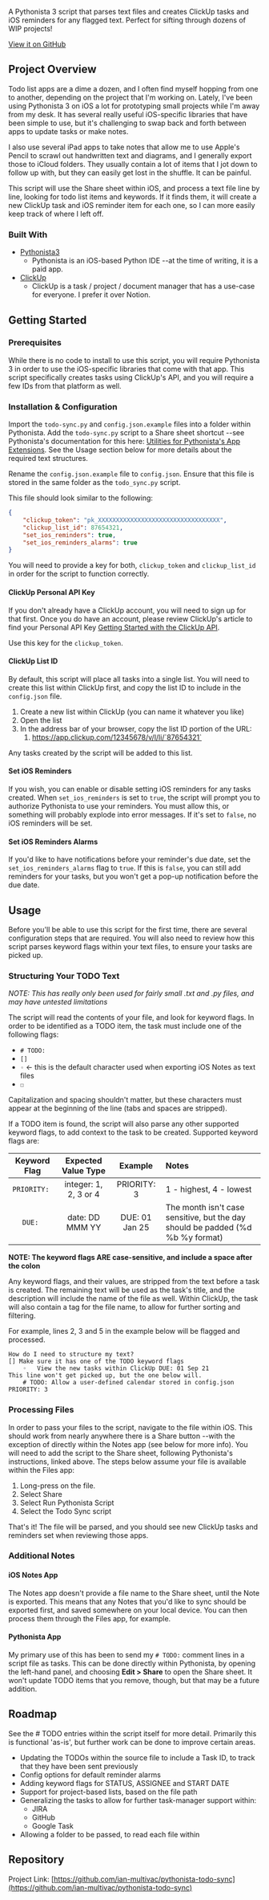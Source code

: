 A Pythonista 3 script that parses text files and creates ClickUp tasks and iOS reminders for any flagged text.  Perfect for sifting through dozens of WIP projects!

[View it on GitHub](https://github.com/ian-multivac/pythonista-todo-sync)

## Project Overview

Todo list apps are a dime a dozen, and I often find myself hopping from one to another, depending on the project that I'm working on. Lately, I've been using Pythonista 3 on iOS a lot for prototyping small projects while I'm away from my desk. It has several really useful iOS-specific libraries that have been simple to use, but it's challenging to swap back and forth between apps to update tasks or make notes.

I also use several iPad apps to take notes that allow me to use Apple's Pencil to scrawl out handwritten text and diagrams, and I generally export those to iCloud folders. They usually contain a lot of items that I jot down to follow up with, but they can easily get lost in the shuffle. It can be painful.

This script will use the Share sheet within iOS, and process a text file line by line, looking for todo list items and keywords. If it finds them, it will create a new ClickUp task and iOS reminder item for each one, so I can more easily keep track of where I left off.

### Built With

* [Pythonista3](http://omz-software.com/pythonista/)
    * Pythonista is an iOS-based Python IDE --at the time of writing, it is a paid app.
* [ClickUp](https://clickup.com)
    * ClickUp is a task / project / document manager that has a use-case for everyone.  I prefer it over Notion.

## Getting Started

### Prerequisites

While there is no code to install to use this script, you will require Pythonista 3 in order to use the iOS-specific libraries that come with that app.  This script specifically creates tasks using ClickUp's API, and you will require a few IDs from that platform as well.

### Installation & Configuration

Import the `todo-sync.py` and `config.json.example` files into a folder within Pythonista.  Add the `todo-sync.py` script to a Share sheet shortcut --see Pythonista's documentation for this here: [Utilities for Pythonista's App Extensions](https://omz-software.com/pythonista/docs/ios/appex.html).  See the Usage section below for more details about the required text structures.

Rename the `config.json.example` file to `config.json`.  Ensure that this file is stored in the same folder as the `todo_sync.py` script.

This file should look similar to the following:

```json
{
    "clickup_token": "pk_XXXXXXXXXXXXXXXXXXXXXXXXXXXXXXXXXX",
    "clickup_list_id": 87654321,
    "set_ios_reminders": true,
    "set_ios_reminders_alarms": true
}
```

You will need to provide a key for both, `clickup_token` and `clickup_list_id` in order for the script to function correctly.

#### ClickUp Personal API Key

If you don't already have a ClickUp account, you will need to sign up for that first.  Once you do have an account, please review ClickUp's article to find your Personal API Key [Getting Started with the ClickUp API](https://docs.clickup.com/en/articles/1367130-getting-started-with-the-clickup-api).

Use this key for the `clickup_token`.

#### ClickUp List ID

By default, this script will place all tasks into a single list.  You will need to create this list within ClickUp first, and copy the list ID to include in the `config.json` file.

1. Create a new list within ClickUp (you can name it whatever you like)
2. Open the list
3. In the address bar of your browser, copy the list ID portion of the URL:
   1. https://app.clickup.com/12345678/v/l/li/`87654321`

Any tasks created by the script will be added to this list.

#### Set iOS Reminders

If you wish, you can enable or disable setting iOS reminders for any tasks created.  When `set_ios_reminders` is set to `true`, the script will prompt you to authorize Pythonista to use your reminders.  You must allow this, or something will probably explode into error messages.  If it's set to `false`, no iOS reminders will be set.

#### Set iOS Reminders Alarms

If you'd like to have notifications before your reminder's due date, set the `set_ios_reminders_alarms` flag to `true`.  If this is `false`, you can still add reminders for your tasks, but you won't get a pop-up notification before the due date.

## Usage

Before you'll be able to use this script for the first time, there are several configuration steps that are required.  You will also need to review how this script parses keyword flags within your text files, to ensure your tasks are picked up.

### Structuring Your TODO Text

*NOTE: This has really only been used for fairly small .txt and .py files, and may have untested limitations*

The script will read the contents of your file, and look for keyword flags.  In order to be identified as a TODO item, the task must include one of the following flags:

* `# TODO:`
* `[]`
* `◦` <- this is the default character used when exporting iOS Notes as text files
* `☐`

Capitalization and spacing shouldn't matter, but these characters must appear at the beginning of the line (tabs and spaces are stripped).

If a TODO item is found, the script will also parse any other supported keyword flags, to add context to the task to be created.  Supported keyword flags are:

| Keyword Flag | Expected Value Type | Example | Notes |
|:------------:|:-------------------:|:------:|:--------|
| `PRIORITY: ` | integer: 1, 2, 3 or 4 | PRIORITY: 3 | 1 - highest, 4 - lowest |
| `DUE: ` | date: DD MMM YY | DUE: 01 Jan 25 | The month isn't case sensitive, but the day should be padded (%d %b %y format)

**NOTE: The keyword flags ARE case-sensitive, and include a space after the colon**

Any keyword flags, and their values, are stripped from the text before a task is created.  The remaining text will be used as the task's title, and the description will include the name of the file as well.  Within ClickUp, the task will also contain a tag for the file name, to allow for further sorting and filtering.

For example, lines 2, 3 and 5 in the example below will be flagged and processed.

```
How do I need to structure my text?
[] Make sure it has one of the TODO keyword flags
	◦	View the new tasks within ClickUp DUE: 01 Sep 21
This line won't get picked up, but the one below will.
    # TODO: Allow a user-defined calendar stored in config.json PRIORITY: 3
```

### Processing Files

In order to pass your files to the script, navigate to the file within iOS.  This should work from nearly anywhere there is a Share button --with the exception of directly within the Notes app (see below for more info).  You will need to add the script to the Share sheet, following Pythonista's instructions, linked above.  The steps below assume your file is available within the Files app:

1. Long-press on the file.
2. Select Share
3. Select Run Pythonista Script
4. Select the Todo Sync script

That's it!  The file will be parsed, and you should see new ClickUp tasks and reminders set when reviewing those apps.

### Additional Notes

#### iOS Notes App

The Notes app doesn't provide a file name to the Share sheet, until the Note is exported.  This means that any Notes that you'd like to sync should be exported first, and saved somewhere on your local device.  You can then process them through the Files app, for example.

#### Pythonista App

My primary use of this has been to send my `# TODO:` comment lines in a script file as tasks.  This can be done directly within Pythonista, by opening the left-hand panel, and choosing **Edit > Share** to open the Share sheet.  It won't update TODO items that you remove, though, but that may be a future addition.

<!-- ROADMAP -->
## Roadmap

See the # TODO entries within the script itself for more detail.  Primarily this is functional 'as-is', but further work can be done to improve certain areas.

- Updating the TODOs within the source file to include a Task ID, to track that they have been sent previously
- Config options for default reminder alarms
- Adding keyword flags for STATUS, ASSIGNEE and START DATE
- Support for project-based lists, based on the file path
- Generalizing the tasks to allow for further task-manager support within:
    - JIRA
    - GitHub
    - Google Task
- Allowing a folder to be passed, to read each file within

## Repository

Project Link: [https://github.com/ian-multivac/pythonista-todo-sync](https://github.com/ian-multivac/pythonista-todo-sync)

